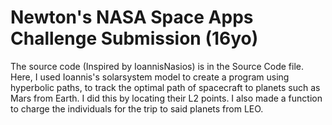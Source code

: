 # Newton's NASA Space Apps Challenge Submission (16yo)
The source code (Inspired by IoannisNasios) is in the Source Code file. Here, I used Ioannis's solarsystem model to create a program using hyperbolic paths, to track the optimal path of spacecraft to planets such as Mars from Earth. I did this by locating their L2 points. I also made a function to charge the individuals for the trip to said planets from LEO. 
